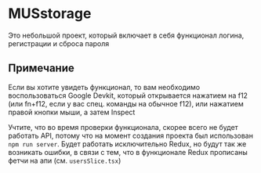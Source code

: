 # MUSstorage

Это небольшой проект, который включает в себя функционал логина, регистрации и сброса пароля

## Примечание

Если вы хотите увидеть функционал, то вам необходимо воспользоваться Google Devkit, который открывается нажатием на f12 (или fn+f12, если у вас спец. команды на обычное f12), или нажатием правой кнопки мыши, а затем Inspect

Учтите, что во время проверки функционала, скорее всего не будет работать API, потому что на момент создания проекта был использован ``npm run server``. Будет работать исключительно Redux, но будут так же возникать ошибки, в связи с тем, что в функционале Redux прописаны фетчи на апи (см. ``usersSlice.tsx``)
